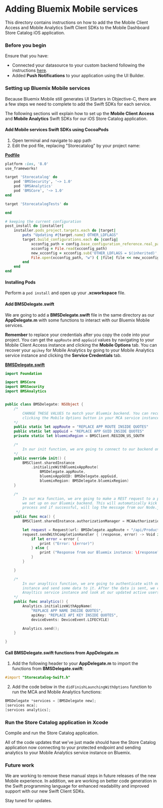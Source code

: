 # Adding Bluemix Mobile services
This directory contains instructions on how to add the the Mobile Client Access and Mobile Analytics Swift Client SDKs to the Mobile Dashboard Store Catalog iOS application.

### Before you begin
Ensure that you have:
* Connected your datasource to your custom backend following the instructions [here](../datasources).
* Added **Push Notifications** to your application using the UI Builder.

### Setting up Bluemix Mobile services
Because Bluemix Mobile still generates UI Starters in Objective-C, there are a few steps we need to complete to add the Swift SDKs for each service.

The following sections will explain how to set up the **Mobile Client Access** and **Mobile Analytics** Swift SDKs for our iOS Store Catalog application.

#### Add Mobile services Swift SDKs using CocoaPods
1. Open terminal and navigate to app path
2. Edit the pod file, replacing "Storecatalog" by your project name:

[**Podfile**](Podfile)

```ruby
platform :ios, '8.0'
use_frameworks!

target 'Storecatalog' do
    pod 'BMSSecurity', '~> 1.0'
    pod 'BMSAnalytics'
    pod 'BMSCore', '~> 1.0'
end

target 'StorecatalogTests' do

end

# keeping the current configuration
post_install do |installer|
    installer.pods_project.targets.each do |target|
        puts "Updating #{target.name} OTHER_LDFLAGS"
        target.build_configurations.each do |config|
            xcconfig_path = config.base_configuration_reference.real_path
            xcconfig = File.read(xcconfig_path)
            new_xcconfig = xcconfig.sub('OTHER_LDFLAGS = $(inherited)', 'OTHER_LDFLAGS = $(inherited) -ObjC -l"xml2" -l"sqlite3" -l"z" -framework "CoreGraphics" -framework "CoreText" -framework "ImageIO" -framework "MediaPlayer" -framework "MobileCoreServices" -framework "QuartzCore" -framework "Security" -framework "SystemConfiguration" -framework "MapKit"')
            File.open(xcconfig_path, "w") { |file| file << new_xcconfig }
        end
    end
end
```
#### Installing Pods
Perform a `pod install` and open up your  **.xcworkspace** file.


#### Add BMSDelegate.swift

We are going to add a **BMSDelegate.swift** file in the same directory as our **AppDelegate.m** with some functions to interact with our Bluemix Mobile services.

**Remember** to replace your credentials after you copy the code into your project. You can get the `appRoute` and `appGuid` values by navigating to your Mobile Client Access instance and clicking the **Mobile Options** tab. You can recover your `apikey` for Mobile Analytics by going to your Mobile Analytics service instance and clicking the **Service Credentials** tab.

[**BMSDelegate.swift**](BMSDelegate.swift)

```swift
import Foundation

import BMSCore
import BMSSecurity
import BMSAnalytics


public class BMSDelegate: NSObject {
    /*
        CHANGE THESE VALUES to match your Bluemix backend. You can recover these values by
        clicking the Mobile Options button in your MCA service instance.
    */
    public static let appRoute = "REPLACE APP ROUTE INSIDE QUOTES"
    public static let appGuid = "REPLACE APP GUID INSIDE QUOTES"
    private static let bluemixRegion = BMSClient.REGION_US_SOUTH

    /*
        In our init function, we are going to connect to our backend on Bluemix.
    */
    public override init() {
        BMSClient.sharedInstance
            .initializeWithBluemixAppRoute(
                BMSDelegate.appRoute,
                bluemixAppGUID: BMSDelegate.appGuid,
                bluemixRegion: BMSDelegate.bluemixRegion)
    }

    /*
        In our mca function, we are going to make a REST request to a protected endpoint
        we set up on our Bluemix backend. This will automatically kick off the authorization
        process and if successful, will log the message from our Node.js server.
     */
    public func mca() {
        BMSClient.sharedInstance.authorizationManager = MCAAuthorizationManager.sharedInstance

        let request = Request(url: BMSDelegate.appRoute + "/api/Products/protected", method: HttpMethod.GET)
        request.sendWithCompletionHandler { (response, error) -> Void in
            if let error = error {
                print ("Error: \(error)")
            } else {
                print ("Response from our Bluemix instance: \(response?.responseText)")
            }
        }

    }

    /*
        In our anayltics function, we are going to authenticate with our Mobile Analytics service
        instance and send some data to it. After the data is sent, we can go back to our Mobile
        Anayltics service instance and look at our updated active users.
    */
    public func analytics() {
        Analytics.initializeWithAppName(
            "REPLACE APP NAME INSIDE QUOTES",
            apiKey: "REPLACE API KEY INSIDE QUOTES",
            deviceEvents: DeviceEvent.LIFECYCLE)

        Analytics.send();
    }

}
```

#### Call BMSDelegate.swift functions from AppDelegate.m

1. Add the following header to your **AppDelegate.m** to import the functions from **BMSDelegate.swift**:
  ```objectivec
  #import "Storecatalog-Swift.h"
  ```

2. Add the code below in the `didFinishLaunchingWithOptions` function to run the MCA and Mobile Analytics functions:
  ```objectivec
  BMSDelegate *services = [BMSDelegate new];
  [services mca];
  [services analytics];
  ```

### Run the Store Catalog application in Xcode
Compile and run the Store Catalog application.

All of the code updates that we've just made should have the Store Catalog application now connecting to your protected endpoint and sending
analytics to your Mobile Analytics service instance on Bluemix.

### Future work
We are working to remove these manual steps in future releases of the new Mobile experience. In addition, we are working on better code generation in the Swift programming language for enhanced readability and improved support with our new Swift Client SDKs.

Stay tuned for updates.
